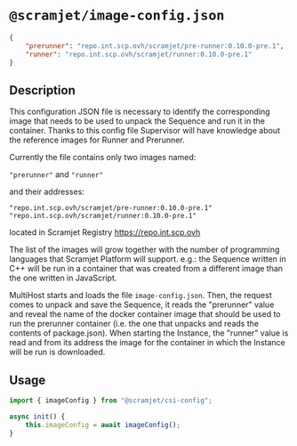 # `@scramjet/image-config.json`

```json
{
    "prerunner": "repo.int.scp.ovh/scramjet/pre-runner:0.10.0-pre.1",
    "runner": "repo.int.scp.ovh/scramjet/runner:0.10.0-pre.1"
}
```

## Description

This configuration JSON file is necessary to identify the corresponding image that needs to be used to unpack the Sequence and run it in the container. Thanks to this config file Supervisor will have knowledge about the reference images for Runner and Prerunner.

Currently the file contains only two images named:

`"prerunner"`
and
`"runner"`

 and their addresses:

`"repo.int.scp.ovh/scramjet/pre-runner:0.10.0-pre.1"`
`"repo.int.scp.ovh/scramjet/runner:0.10.0-pre.1"`

located in Scramjet Registry <https://repo.int.scp.ovh>

The list of the images will grow together with the number of programming languages that Scramjet Platform will support. e.g.: the Sequence written in C++ will be run in a container that was created from a different image than the one written in JavaScript.

MultiHost starts and loads the file `image-config.json`. Then, the request comes to unpack and save the Sequence, it reads the "prerunner" value and reveal the name of the docker container image that should be used to run the prerunner container (i.e. the one that unpacks and reads the contents of package.json). When starting the Instance, the "runner" value is read and from its address the image for the container in which the Instance will be run is downloaded.

## Usage

```js
import { imageConfig } from "@scramjet/csi-config";

async init() {
    this.imageConfig = await imageConfig();
}
```
